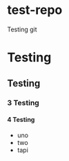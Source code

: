 test-repo
=========

Testing git

# Testing
## Testing
### 3 Testing
#### 4 Testing

* uno
* two
* tapi


